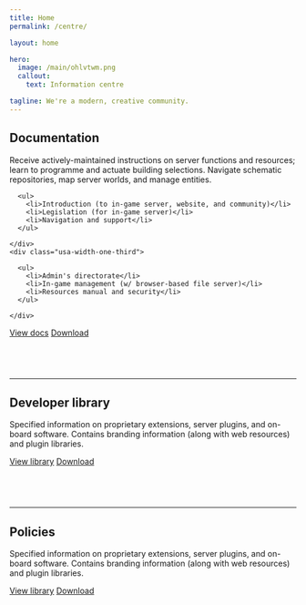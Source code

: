 ```yaml
---
title: Home
permalink: /centre/

layout: home

hero:
  image: /main/ohlvtwm.png
  callout:
    text: Information centre

tagline: We're a modern, creative community.
---
```


## Documentation
Receive actively-maintained instructions on server functions and resources; learn to programme and actuate building selections. Navigate schematic repositories, map server worlds, and manage entities.

  <div class="usa-grid-full">
    <div class="usa-width-one-third">

      <ul>
        <li>Introduction (to in-game server, website, and community)</li>
        <li>Legislation (for in-game server)</li>
        <li>Navigation and support</li>
      </ul>

    </div>
    <div class="usa-width-one-third">

      <ul>
        <li>Admin's directorate</li>
        <li>In-game management (w/ browser-based file server)</li>
        <li>Resources manual and security</li>
      </ul>

    </div>
  </div>

<a class="usa-button usa-button" href="../docs">View docs</a>
<a class="usa-button usa-button-secondary" href="../docs">Download</a>

<hr style="margin-top: 4.5rem;">

## Developer library
Specified information on proprietary extensions, server plugins, and on-board software. Contains branding information (along with web resources) and plugin libraries.

<a class="usa-button usa-button" href="../docs">View library</a>
<a class="usa-button usa-button-secondary" href="../docs">Download</a>

<hr style="margin-top: 4.5rem;">

## Policies
Specified information on proprietary extensions, server plugins, and on-board software. Contains branding information (along with web resources) and plugin libraries.

<a class="usa-button usa-button" href="../docs">View library</a>
<a class="usa-button usa-button-secondary" href="../docs">Download</a>

